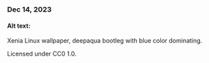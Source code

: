 ### Dec 14, 2023

#### Alt text:

Xenia Linux wallpaper, deepaqua bootleg with blue color dominating.

Licensed under CC0 1.0.
